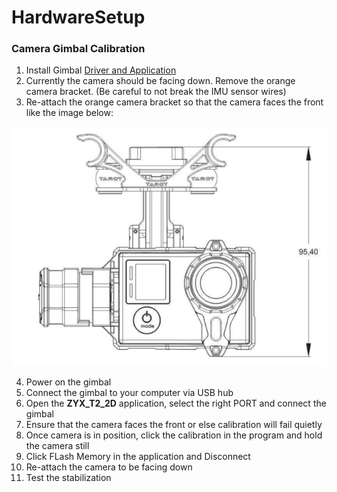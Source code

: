 # HardwareSetup

### Camera Gimbal Calibration
1. Install Gimbal [Driver and Application](http://www.tarotrc.com/Download/Detail.aspx?Lang=en&Id=f742d38f-ee46-4321-b1b3-145c0d0a92d1)
2. Currently the camera should be facing down. Remove the orange camera bracket. (Be careful to not break the IMU sensor wires)
3. Re-attach the orange camera bracket so that the camera faces the front like the image below:

![camera gimbal](https://github.com/EIC-BIFROST/HardwareSetup/raw/main/images/gimbal_position.png)

4. Power on the gimbal
5. Connect the gimbal to your computer via USB hub
6. Open the **ZYX_T2_2D** application, select the right PORT and connect the gimbal
7. Ensure that the camera faces the front or else calibration will fail quietly
8. Once camera is in position, click the calibration in the program and hold the camera still
9. Click FLash Memory in the application and Disconnect
10. Re-attach the camera to be facing down
11. Test the stabilization
